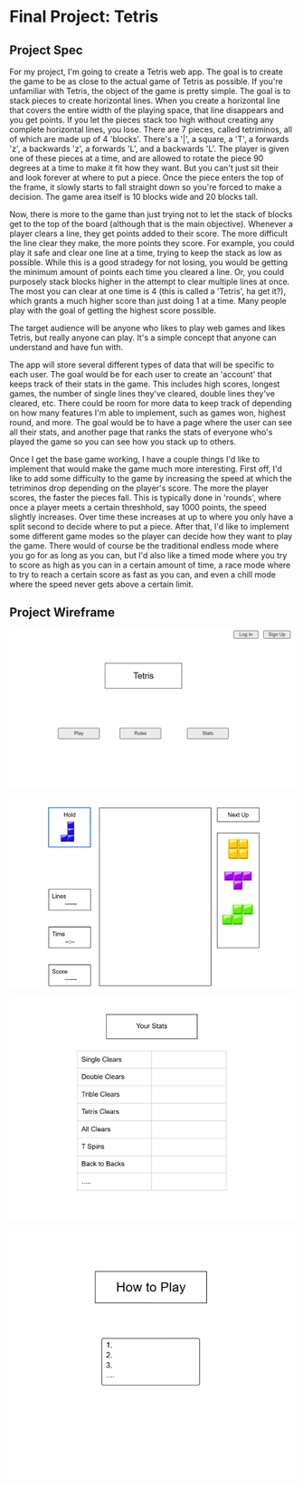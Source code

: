 # Final Project: Tetris

## Project Spec

For my project, I'm going to create a Tetris web app. The goal is to create the
game to be as close to the actual game of Tetris as possible. If you're unfamiliar with
Tetris, the object of the game is pretty simple. The goal is to stack pieces to create
horizontal lines. When you create a horizontal line that covers the entire width of the playing
space, that line disappears and you get points. If you let the pieces stack too high
without creating any complete horizontal lines, you lose. There are 7 pieces, called tetriminos,
all of which are made up of 4 'blocks'. There's a '|', a square, a 'T', a forwards 'z', a backwards 'z',
a forwards 'L', and a backwards 'L'. The player is given one of these pieces at a time, and are
allowed to rotate the piece 90 degrees at a time to make it fit how they want. But you can't just
sit their and look forever at where to put a piece. Once the piece enters the top of the frame, it slowly
starts to fall straight down so you're forced to make a decision. The game area itself is 10 blocks wide 
and 20 blocks tall. 

Now, there is more to the game than just trying not to let the stack of blocks get to the top
of the board (although that is the main objective). Whenever a player clears a line, they get points
added to their score. The more difficult the line clear they make, the more points they score. For
example, you could play it safe and clear one line at a time, trying to keep the stack as low as 
possible. While this is a good stradegy for not losing, you would be getting the minimum amount of
points each time you cleared a line. Or, you could purposely stack blocks higher in the attempt to
clear multiple lines at once. The most you can clear at one time is 4 (this is called a 'Tetris', ha
get it?), which grants a much higher score than just doing 1 at a time. Many people play with the goal
of getting the highest score possible.

The target audience will be anyone who likes to play web games and likes Tetris, but really anyone can play. It's a simple concept
that anyone can understand and have fun with. 

The app will store several different types of data that will be specific to each user. The goal would be for each user to 
create an 'account' that keeps track of their stats in the game. This includes high scores, longest games, the number of single
lines they've cleared, double lines they've cleared, etc. There could be room for more data to keep track of depending
on how many features I'm able to implement, such as games won, highest round, and more. The goal would be to 
have a page where the user can see all their stats, and another page that ranks the stats of everyone who's played the
game so you can see how you stack up to others.

Once I get the base game working, I have a couple things I'd like to implement that would make
the game much more interesting. First off, I'd like to add some difficulty to the game by increasing
the speed at which the tetriminos drop depending on the player's score. The more the player scores, the
faster the pieces fall. This is typically done in 'rounds', where once a player meets a certain threshhold,
say 1000 points, the speed slightly increases. Over time these increases at up to where you only have a split
second to decide where to put a piece. After that, I'd like to implement some different game modes so the 
player can decide how they want to play the game. There would of course be the traditional endless mode
where you go for as long as you can, but I'd also like a timed mode where you try to score as high as
you can in a certain amount of time, a race mode where to try to reach a certain score as fast as you can, and
even a chill mode where the speed never gets above a certain limit. 



## Project Wireframe

![alt text](image.png)

![alt text](image-1.png)

![alt text](image-2.png)

![alt text](image-3.png)

